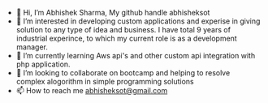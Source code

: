 - 👋 Hi, I’m Abhishek Sharma, My github handle abhisheksot
- 👀 I’m interested in developing custom applications and experise in giving solution to any type of idea and business. I have total 9 years of industrial experince, to which my current role is as a development manager.
- 🌱 I’m currently learning Aws api's and other custom api integration with php application.
- 💞️ I’m looking to collaborate on bootcamp and helping to resolve complex alogorithm in simple programming solutions
- 📫 How to reach me abhisheksot@gmail.com

<!---
abhisheksot/abhisheksot is a ✨ special ✨ repository because its `README.md` (this file) appears on your GitHub profile.
You can click the Preview link to take a look at your changes.
--->
